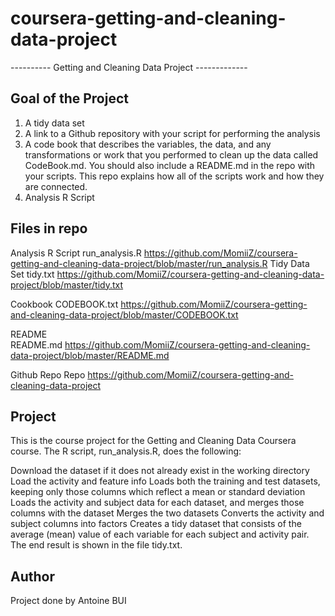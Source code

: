﻿# coursera-getting-and-cleaning-data-project

---------- Getting and Cleaning Data Project -------------


## Goal of the Project ## 

1. A tidy data set 
2. A link to a Github repository with your script for performing the analysis 
3. A code book that describes the variables, the data, and any transformations or work that you performed to clean up the data called CodeBook.md. You should also include a README.md in the repo with your scripts. This repo explains how all of the scripts work and how they are connected.
4. Analysis R Script




##  Files in repo ## 

Analysis R Script 
	run_analysis.R 
	https://github.com/MomiiZ/coursera-getting-and-cleaning-data-project/blob/master/run_analysis.R 
Tidy Data Set 
	tidy.txt
	https://github.com/MomiiZ/coursera-getting-and-cleaning-data-project/blob/master/tidy.txt

Cookbook
	CODEBOOK.txt
	https://github.com/MomiiZ/coursera-getting-and-cleaning-data-project/blob/master/CODEBOOK.txt

README  
	README.md
	https://github.com/MomiiZ/coursera-getting-and-cleaning-data-project/blob/master/README.md

Github Repo 
	Repo 
	https://github.com/MomiiZ/coursera-getting-and-cleaning-data-project




## Project ## 


This is the course project for the Getting and Cleaning Data Coursera course. The R script, run_analysis.R, does the following:

Download the dataset if it does not already exist in the working directory
Load the activity and feature info
Loads both the training and test datasets, keeping only those columns which reflect a mean or standard deviation
Loads the activity and subject data for each dataset, and merges those columns with the dataset
Merges the two datasets
Converts the activity and subject columns into factors
Creates a tidy dataset that consists of the average (mean) value of each variable for each subject and activity pair.
The end result is shown in the file tidy.txt.


## Author ## 
Project done by Antoine BUI
